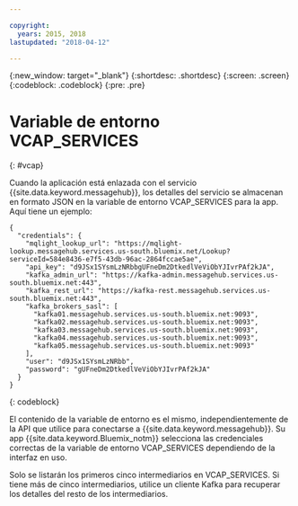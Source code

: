 ```yaml
---

copyright:
  years: 2015, 2018
lastupdated: "2018-04-12"

---
```


{:new_window: target="_blank"}
{:shortdesc: .shortdesc}
{:screen: .screen}
{:codeblock: .codeblock}
{:pre: .pre}

# Variable de entorno VCAP_SERVICES
{: #vcap}

Cuando la aplicación está enlazada con el servicio {{site.data.keyword.messagehub}}, los detalles del servicio se almacenan en formato JSON en la variable de entorno VCAP_SERVICES para la app. Aquí tiene un ejemplo:

```
{
  "credentials": {
    "mqlight_lookup_url": "https://mqlight-lookup.messagehub.services.us-south.bluemix.net/Lookup?serviceId=584e8436-e7f5-43db-96ac-2864fccae5ae",
    "api_key": "d9JSx1SYsmLzNRbbgUFneDm2DtkedlVeViObYJIvrPAf2kJA",
    "kafka_admin_url": "https://kafka-admin.messagehub.services.us-south.bluemix.net:443",
    "kafka_rest_url": "https://kafka-rest.messagehub.services.us-south.bluemix.net:443",
    "kafka_brokers_sasl": [
      "kafka01.messagehub.services.us-south.bluemix.net:9093",
      "kafka02.messagehub.services.us-south.bluemix.net:9093",
      "kafka03.messagehub.services.us-south.bluemix.net:9093",
      "kafka04.messagehub.services.us-south.bluemix.net:9093",
      "kafka05.messagehub.services.us-south.bluemix.net:9093"
    ],
    "user": "d9JSx1SYsmLzNRbb",
    "password": "gUFneDm2DtkedlVeViObYJIvrPAf2kJA"
  }
}
```

{: codeblock}

El contenido de la variable de entorno es el mismo, independientemente de la API que utilice para conectarse a {{site.data.keyword.messagehub}}. Su
app {{site.data.keyword.Bluemix_notm}} selecciona las credenciales correctas de la variable de entorno VCAP_SERVICES dependiendo de la interfaz en uso.
 
Solo se listarán los primeros cinco intermediarios en VCAP_SERVICES. Si tiene más de cinco intermediarios, utilice un cliente Kafka para recuperar los detalles del resto de los intermediarios. 
